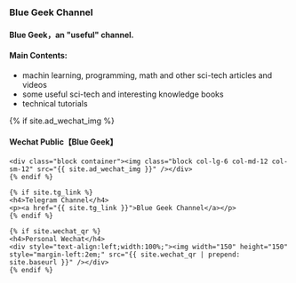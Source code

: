 
<div class="container col-11 mx-auto">
    <h3 class="text-warning">Blue Geek Channel</h3>
    <h4>Blue Geek，an "useful" channel.</h4>
    <h4>Main Contents:</h4>
    <ul>
        <li>machin learning, programming, math and other sci-tech articles and videos</li>
        <li>some useful sci-tech and interesting knowledge books</li>
        <li>technical tutorials</li>
    </ul>
    {% if site.ad_wechat_img %}
    <h4>Wechat Public【Blue Geek】</h4>

    <div class="block container"><img class="block col-lg-6 col-md-12 col-sm-12" src="{{ site.ad_wechat_img }}" /></div>
    {% endif %}

    {% if site.tg_link %}
    <h4>Telegram Channel</h4>
    <p><a href="{{ site.tg_link }}">Blue Geek Channel</a></p>
    {% endif %}

    {% if site.wechat_qr %}
    <h4>Personal Wechat</h4>
    <div style="text-align:left;width:100%;"><img width="150" height="150" style="margin-left:2em;" src="{{ site.wechat_qr | prepend: site.baseurl }}" /></div>
    {% endif %}
</div>
